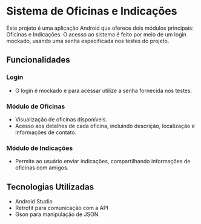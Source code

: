 # Sistema de Oficinas e Indicações

Este projeto é uma aplicação Android que oferece dois módulos principais: Oficinas e Indicações. O acesso ao sistema é feito por meio de um login mockado, usando uma senha especificada nos testes do projeto.

## Funcionalidades

### Login
- O login é mockado e para acessar utilize a senha fornecida nos testes.

### Módulo de Oficinas
- Visualização de oficinas disponíveis.
- Acesso aos detalhes de cada oficina, incluindo descrição, localização e informações de contato.

### Módulo de Indicações
- Permite ao usuário enviar indicações, compartilhando informações de oficinas com amigos.

## Tecnologias Utilizadas
- Android Studio
- Retrofit para comunicação com a API
- Gson para manipulação de JSON